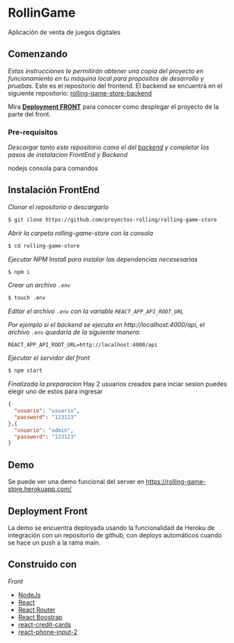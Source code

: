 # RollinGame

Aplicación de venta de juegos digitales

## Comenzando

_Estas instrucciones te permitirán obtener una copia del proyecto en funcionamiento en tu máquina local para propósitos de desarrollo y pruebas._ Este es el repositorio del frontend. El backend se encuentra en el siguiente repositorio: [rolling-game-store-backend](https://github.com/proyectos-rolling/rolling-game-store-backend)

Mira [**Deployment FRONT**](https://github.com/proyectos-rolling/rolling-game-store#deploymet-front) para conocer como desplegar el proyecto de la parte del front.

### Pre-requisitos

_Descargar tanto este repositorio como el del [backend](https://github.com/proyectos-rolling/rolling-game-store-backend) y completar los pasos de instalacion FrontEnd y Backend_

nodejs
consola para comandos

## Instalación FrontEnd

_Clonar el repositorio o descargarlo_

```bash
$ git clone https://github.com/proyectos-rolling/rolling-game-store
```

_Abrir la carpeta rolling-game-store con la consola_

```bash
$ cd rolling-game-store
```

_Ejecutar NPM Install para instalar las dependencias necesesarias_

```bash
$ npm i
```

_Crear un archivo `.env`_

```bash
$ touch .env
```

_Editar el archivo `.env` con la variable `REACT_APP_API_ROOT_URL`_

_Por ejemplo si el backend se ejecuta en http://localhost:4000/api, el archivo `.env` quedaría de la siguiente manera:_

```
REACT_APP_API_ROOT_URL=http://localhost:4000/api
```

_Ejecutar el servidor del front_

```bash
$ npm start
```

_Finalizada la preparacion_
Hay 2 usuarios creados para inciar sesion puedes elegir uno de estos para ingresar

```json
{
  "usuario": "usuario",
  "password": "123123"
},{
  "usuario": "admin",
  "password": "123123"
}
```

## Demo

Se puede ver una demo funcional del server en https://rolling-game-store.herokuapp.com/

## Deployment Front

La demo se encuentra deployada usando la funcionalidad de Heroku de integración con un repositorio de github, con deploys automáticos cuando se hace un push a la rama main.

## Construido con

_Front_

* [NodeJs](https://nodejs.org/es/)
* [React](https://es.reactjs.org/)
* [React Router](https://reactrouter.com/)
* [React Boostrap](https://react-bootstrap.github.io/)
* [react-credit-cards](https://www.npmjs.com/package/react-credit-cards)
* [react-phone-input-2](https://github.com/bl00mber/react-phone-input-2)
